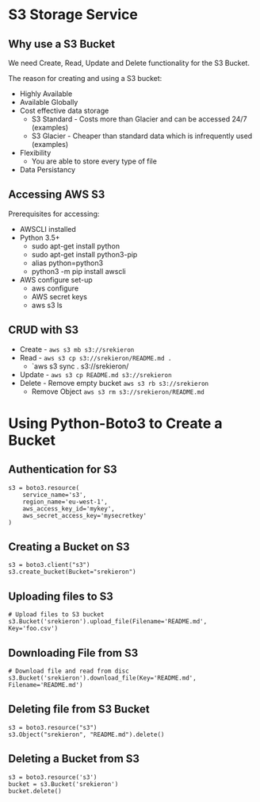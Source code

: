 # S3 Storage Service

## Why use a S3 Bucket
We need Create, Read, Update and Delete functionality for the S3 Bucket.

The reason for creating and using a S3 bucket:
 - Highly Available
 - Available Globally
 - Cost effective data storage
    - S3 Standard - Costs more than Glacier and can be accessed 24/7 (examples)
    - S3 Glacier - Cheaper than standard data which is infrequently used (examples)
 - Flexibility
    - You are able to store every type of file 
 - Data Persistancy

## Accessing AWS S3
Prerequisites for accessing:
- AWSCLI installed
- Python 3.5+
  - sudo apt-get install python
  - sudo apt-get install python3-pip
  - alias python=python3
  - python3 -m pip install awscli
- AWS configure set-up
    - aws configure
    - AWS secret keys
    - aws s3 ls

## CRUD with S3
- Create - `aws s3 mb s3://srekieron`
- Read - `aws s3 cp s3://srekieron/README.md . `
    - `aws s3 sync . s3://srekieron/
- Update - `aws s3 cp README.md s3://srekieron`
- Delete - Remove empty bucket `aws s3 rb s3://srekieron`
    - Remove Object `aws s3 rm s3://srekieron/README.md`

# Using Python-Boto3 to Create a Bucket
## Authentication for S3
```
s3 = boto3.resource(
    service_name='s3',
    region_name='eu-west-1',
    aws_access_key_id='mykey',
    aws_secret_access_key='mysecretkey'
)
```

## Creating a Bucket on S3
```
s3 = boto3.client("s3")
s3.create_bucket(Bucket="srekieron")
```
## Uploading files to S3
```
# Upload files to S3 bucket
s3.Bucket('srekieron').upload_file(Filename='README.md', Key='foo.csv')
```

## Downloading File from S3
```
# Download file and read from disc
s3.Bucket('srekieron').download_file(Key='README.md', Filename='README.md')
```

## Deleting file from S3 Bucket
```
s3 = boto3.resource("s3")
s3.Object("srekieron", "README.md").delete()
```
## Deleting a Bucket from S3
```
s3 = boto3.resource('s3')
bucket = s3.Bucket('srekieron')
bucket.delete()
```
